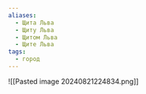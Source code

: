 ```yaml
---
aliases:
  - Щита Льва
  - Щиту Льва
  - Щитом Льва
  - Щите Льва
tags:
  - город
---
```

![[Pasted image 20240821224834.png]]